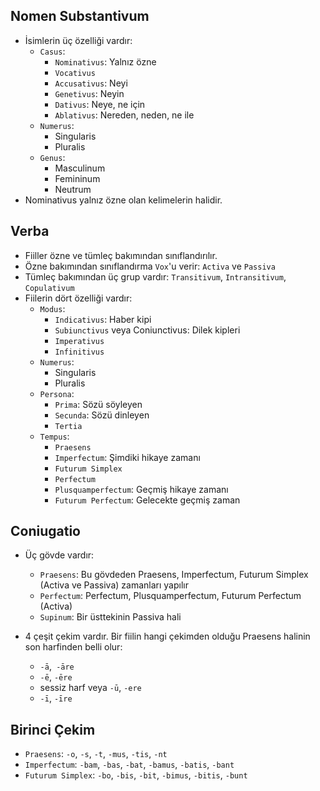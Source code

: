 ## Nomen Substantivum
- İsimlerin üç özelliği vardır:
  - `Casus`:
    - `Nominativus`: Yalnız özne
    - `Vocativus`
    - `Accusativus`: Neyi
    - `Genetivus`: Neyin
    - `Dativus`: Neye, ne için
    - `Ablativus`: Nereden, neden, ne ile
  - `Numerus`:
    - Singularis
    - Pluralis
  - `Genus`:
    - Masculinum
    - Femininum
    - Neutrum
- Nominativus yalnız özne olan kelimelerin halidir.

## Verba
- Fiiller özne ve tümleç bakımından sınıflandırılır.
- Özne bakımından sınıflandırma `Vox`'u verir: `Activa` ve `Passiva`
- Tümleç bakımından üç grup vardır: `Transitivum`, `Intransitivum`, `Copulativum`
- Fiilerin dört özelliği vardır:
  - `Modus`:
    - `Indicativus`: Haber kipi
    - `Subiunctivus` veya Coniunctivus: Dilek kipleri
    - `Imperativus`
    - `Infinitivus`
  - `Numerus`:
    - Singularis
    - Pluralis
  - `Persona`:
    - `Prima`: Sözü söyleyen
    - `Secunda`: Sözü dinleyen
    - `Tertia`
  - `Tempus`:
    - `Praesens`
    - `Imperfectum`: Şimdiki hikaye zamanı
    - `Futurum Simplex`
    - `Perfectum`
    - `Plusquamperfectum`: Geçmiş hikaye zamanı
    - `Futurum Perfectum`: Gelecekte geçmiş zaman
  
## Coniugatio
- Üç gövde vardır:
  - `Praesens`: Bu gövdeden Praesens, Imperfectum, Futurum Simplex (Activa ve Passiva) zamanları yapılır
  - `Perfectum`: Perfectum, Plusquamperfectum, Futurum Perfectum (Activa)
  - `Supinum`: Bir üsttekinin Passiva hali

- 4 çeşit çekim vardır. Bir fiilin hangi çekimden olduğu Praesens halinin son harfinden belli olur:
  - `-ā`,` -āre`
  - `-ē`, `-ēre`
  - sessiz harf veya `-ū`, `-ere`
  - `-ī`, `-īre`

## Birinci Çekim
- `Praesens`: `-o`, `-s`, `-t`, `-mus`, `-tis`, `-nt`
- `Imperfectum`: `-bam`, `-bas`, `-bat`, `-bamus`, `-batis`, `-bant`
- `Futurum Simplex`: `-bo`, `-bis`, `-bit`, `-bimus`, `-bitis`, `-bunt`